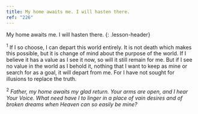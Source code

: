 ```yaml
---
title: My home awaits me. I will hasten there.
ref: "226"
---
```


My home awaits me. I will hasten there.
{: .lesson-header}

<sup>1</sup> If I so choose, I can depart this world entirely. It is not
death which makes this possible, but it is change of mind about the
purpose of the world. If I believe it has a value as I see it now, so
will it still remain for me. But if I see no value in the world as I
behold it, nothing that I want to keep as mine or search for as a goal,
it will depart from me. For I have not sought for illusions to replace
the truth.

<sup>2</sup> *Father, my home awaits my glad return. Your arms are open,
and I hear Your Voice. What need have I to linger in a place of vain
desires and of broken dreams when Heaven can so easily be mine?*


